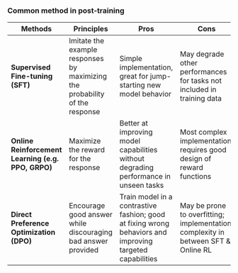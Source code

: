 ### Common method in post-training

| **Methods**                        | **Principles**                                                      | **Pros**                                                                 | **Cons**                                                                 |
|------------------------------------|---------------------------------------------------------------------|------------------------------------------------------------------------|------------------------------------------------------------------------|
| **Supervised Fine-tuning (SFT)**   | Imitate the example responses by maximizing the probability of the response | Simple implementation, great for jump-starting new model behavior      | May degrade other performances for tasks not included in training data |
| **Online Reinforcement Learning (e.g. PPO, GRPO)** | Maximize the reward for the response                                  | Better at improving model capabilities without degrading performance in unseen tasks | Most complex implementation; requires good design of reward functions |
| **Direct Preference Optimization (DPO)** | Encourage good answer while discouraging bad answer provided        | Train model in a contrastive fashion; good at fixing wrong behaviors and improving targeted capabilities | May be prone to overfitting; implementation complexity in between SFT & Online RL |
